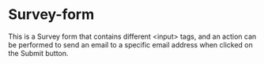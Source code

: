 # Survey-form
This is a Survey form that contains different &lt;input> tags, and an action can be performed to send an email to a specific email address when clicked on the Submit button.
